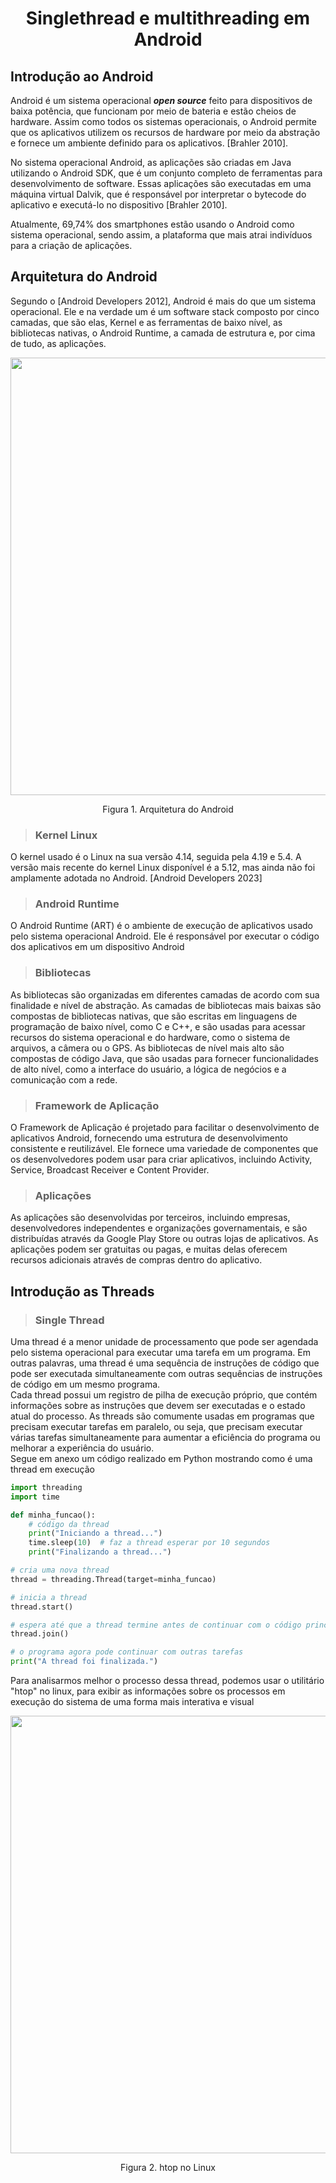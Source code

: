 <h1 align="center"> Singlethread e multithreading em Android  </h1> 

## Introdução ao Android

Android é um sistema operacional _**open source**_ feito para dispositivos de baixa potência, que funcionam por meio de bateria e estão cheios de hardware. Assim como todos os sistemas operacionais, o Android permite que os aplicativos utilizem os recursos de hardware por meio da abstração e fornece um ambiente definido para os aplicativos. [Brahler 2010].

No sistema operacional Android, as aplicações são criadas em Java utilizando o Android SDK, que é um conjunto completo de ferramentas para desenvolvimento de software. Essas aplicações são executadas em uma máquina virtual Dalvik, que é responsável por interpretar o bytecode do aplicativo e executá-lo no dispositivo [Brahler 2010]. <br>

Atualmente, 69,74% dos smartphones estão usando o Android como sistema operacional, sendo assim, a plataforma que mais atrai indivíduos para a criação de aplicações. <br>

## Arquitetura do Android <br>
Segundo o [Android Developers 2012], Android é mais do que um sistema operacional. Ele e na verdade um é um software stack composto por cinco camadas, que são elas, Kernel e as ferramentas de baixo nível, as bibliotecas nativas, o Android Runtime, a camada de estrutura e, por cima de tudo, as aplicações.

<div align="center">
<img src="https://user-images.githubusercontent.com/96505484/231237056-35cb918a-5f9c-4108-bc63-8a31965021d1.png" width="700px" />
</div> 

<p align="center"> Figura 1. Arquitetura do Android </p>  

> ### Kernel Linux 

O kernel usado é o Linux na sua versão 4.14, seguida pela 4.19 e 5.4. A versão mais recente do kernel Linux disponível é a 5.12, mas ainda não foi amplamente adotada no Android. [Android Developers 2023] <br> 

> ### Android Runtime

O Android Runtime (ART) é o ambiente de execução de aplicativos usado pelo sistema operacional Android. Ele é responsável por executar o código dos aplicativos em um dispositivo Android <br>

> ### Bibliotecas
As bibliotecas são organizadas em diferentes camadas de acordo com sua finalidade e nível de abstração. As camadas de bibliotecas mais baixas são compostas de bibliotecas nativas, que são escritas em linguagens de programação de baixo nível, como C e C++, e são usadas para acessar recursos do sistema operacional e do hardware, como o sistema de arquivos, a câmera ou o GPS. As bibliotecas de nível mais alto são compostas de código Java, que são usadas para fornecer funcionalidades de alto nível, como a interface do usuário, a lógica de negócios e a comunicação com a rede. <br>

> ### Framework de Aplicação
O Framework de Aplicação é projetado para facilitar o desenvolvimento de aplicativos Android, fornecendo uma estrutura de desenvolvimento consistente e reutilizável. Ele fornece uma variedade de componentes que os desenvolvedores podem usar para criar aplicativos, incluindo Activity, Service, Broadcast Receiver e Content Provider. <br>

> ### Aplicações 
As aplicações são desenvolvidas por terceiros, incluindo empresas, desenvolvedores independentes e organizações governamentais, e são distribuídas através da Google Play Store ou outras lojas de aplicativos. As aplicações podem ser gratuitas ou pagas, e muitas delas oferecem recursos adicionais através de compras dentro do aplicativo.


## Introdução as Threads
> ### Single Thread
Uma thread é a menor unidade de processamento que pode ser agendada pelo sistema operacional para executar uma tarefa em um programa. Em outras palavras, uma thread é uma sequência de instruções de código que pode ser executada simultaneamente com outras sequências de instruções de código em um mesmo programa. <br>
Cada thread possui um registro de pilha de execução próprio, que contém informações sobre as instruções que devem ser executadas e o estado atual do processo. As threads são comumente usadas em programas que precisam executar tarefas em paralelo, ou seja, que precisam executar várias tarefas simultaneamente para aumentar a eficiência do programa ou melhorar a experiência do usuário. <br>
Segue em anexo um código realizado em Python mostrando como é uma thread em execução 
```python
import threading
import time

def minha_funcao():
    # código da thread
    print("Iniciando a thread...")
    time.sleep(10)  # faz a thread esperar por 10 segundos
    print("Finalizando a thread...")

# cria uma nova thread
thread = threading.Thread(target=minha_funcao)

# inicia a thread
thread.start()

# espera até que a thread termine antes de continuar com o código principal
thread.join()

# o programa agora pode continuar com outras tarefas
print("A thread foi finalizada.") 
```
Para analisarmos melhor o processo dessa thread, podemos usar o utilitário "htop" no linux, para exibir as informações sobre os processos em execução do sistema de uma forma mais interativa e visual 
<div align="center">
<img src="https://user-images.githubusercontent.com/96505484/231562564-fb429be1-5430-45d3-af25-24663a677b54.png" width="700px" />
<p align="center"> Figura 2. htop no Linux </p>  
</div> <br>









